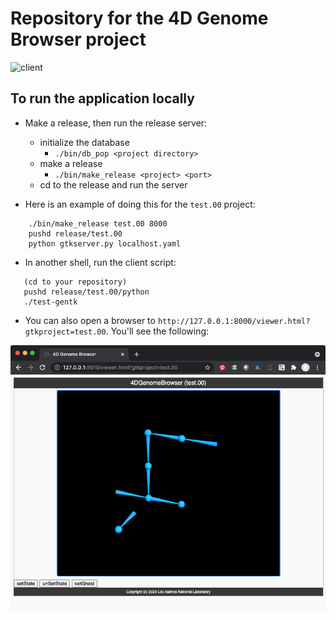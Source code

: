 # Repository for the 4D Genome Browser project
![client](https://github.com/lanl/4DGB/actions/workflows/client.yml/badge.svg)

## To run the application locally

- Make a release, then run the release server:
    - initialize the database
        - `./bin/db_pop <project directory>`
    - make a release
        - `./bin/make_release <project> <port>`
    - cd to the release and run the server

- Here is an example of doing this for the `test.00` project:
```
    ./bin/make_release test.00 8000
    pushd release/test.00
    python gtkserver.py localhost.yaml
```

- In another shell, run the client script:
```
   (cd to your repository)
   pushd release/test.00/python
   ./test-gentk
```

- You can also open a browser to `http://127.0.0.1:8000/viewer.html?gtkproject=test.00`. You'll see the following:

<div align="center">
<img src="img/test.00.png"></img>
</div>

  
